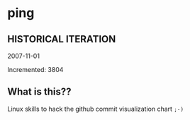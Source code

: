 # ping

## HISTORICAL ITERATION
2007-11-01

Incremented: 3804

## What is this?? 
Linux skills to hack the github commit visualization chart `;-)`
